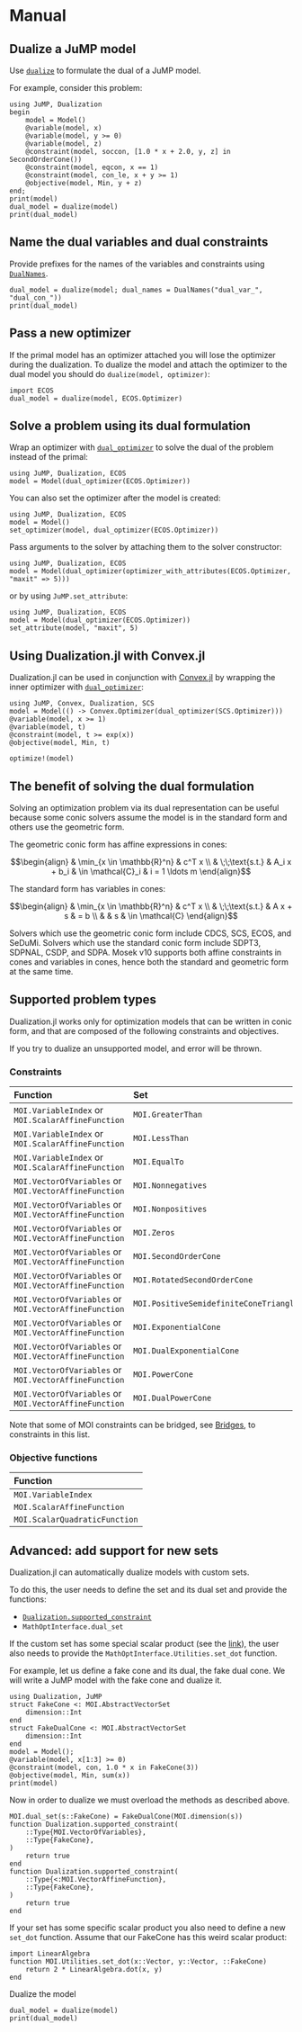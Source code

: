 # Manual

## Dualize a JuMP model

Use [`dualize`](@ref) to formulate the dual of a JuMP model.

For example, consider this problem:

```@repl dualize_model
using JuMP, Dualization
begin
    model = Model()
    @variable(model, x)
    @variable(model, y >= 0)
    @variable(model, z)
    @constraint(model, soccon, [1.0 * x + 2.0, y, z] in SecondOrderCone())
    @constraint(model, eqcon, x == 1)
    @constraint(model, con_le, x + y >= 1)
    @objective(model, Min, y + z)
end;
print(model)
dual_model = dualize(model)
print(dual_model)
```

## Name the dual variables and dual constraints

Provide prefixes for the names of the variables and constraints using
[`DualNames`](@ref).

```@repl dualize_model
dual_model = dualize(model; dual_names = DualNames("dual_var_", "dual_con_"))
print(dual_model)
```

## Pass a new optimizer

If the primal model has an optimizer attached you will lose the optimizer during
the dualization. To dualize the model and attach the optimizer to the dual model
you should do `dualize(model, optimizer)`:

```@repl dualize_model
import ECOS
dual_model = dualize(model, ECOS.Optimizer)
```

## Solve a problem using its dual formulation

Wrap an optimizer with [`dual_optimizer`](@ref) to solve the dual of the problem
instead of the primal:
```@repl
using JuMP, Dualization, ECOS
model = Model(dual_optimizer(ECOS.Optimizer))
```
You can also set the optimizer after the model is created:
```@repl
using JuMP, Dualization, ECOS
model = Model()
set_optimizer(model, dual_optimizer(ECOS.Optimizer))
```

Pass arguments to the solver by attaching them to the solver constructor:
```@repl
using JuMP, Dualization, ECOS
model = Model(dual_optimizer(optimizer_with_attributes(ECOS.Optimizer, "maxit" => 5)))
```
or by using `JuMP.set_attribute`:
```@repl
using JuMP, Dualization, ECOS
model = Model(dual_optimizer(ECOS.Optimizer))
set_attribute(model, "maxit", 5)
```

## Using Dualization.jl with Convex.jl

Dualization.jl can be used in conjunction with [Convex.jl](https://github.com/jump-dev/Convex.jl) by wrapping the inner optimizer with [`dual_optimizer`](@ref):

```@repl
using JuMP, Convex, Dualization, SCS
model = Model(() -> Convex.Optimizer(dual_optimizer(SCS.Optimizer)))
@variable(model, x >= 1)
@variable(model, t)
@constraint(model, t >= exp(x))
@objective(model, Min, t)

optimize!(model)
```

## The benefit of solving the dual formulation

Solving an optimization problem via its dual representation can be useful
because some conic solvers assume the model is in the standard form and others
use the geometric form.

The geometric conic form has affine expressions in cones:

```math
\begin{align}
& \min_{x \in \mathbb{R}^n} & c^T x
\\
& \;\;\text{s.t.} & A_i x + b_i & \in \mathcal{C}_i & i = 1 \ldots m
\end{align}
```

The standard form has variables in cones:

```math
\begin{align}
& \min_{x \in \mathbb{R}^n} & c^T x
\\
& \;\;\text{s.t.} & A x + s & = b
\\
& & s & \in \mathcal{C}
\end{align}
```

Solvers which use the geometric conic form include CDCS, SCS, ECOS, and SeDuMi.
Solvers which use the standard conic form include SDPT3, SDPNAL, CSDP, and SDPA.
Mosek v10 supports both affine constraints in cones and variables in cones,
hence both the standard and geometric form at the same time.

## Supported problem types

Dualization.jl works only for optimization models that can be written in conic
form, and that are composed of the following constraints and objectives.

If you try to dualize an unsupported model, and error will be thrown.

### Constraints

| Function                   | Set                                    |
|:-------------------------- |:-------------------------------------- |
| `MOI.VariableIndex` or `MOI.ScalarAffineFunction` | `MOI.GreaterThan` |
| `MOI.VariableIndex` or `MOI.ScalarAffineFunction` | `MOI.LessThan`    |
| `MOI.VariableIndex` or `MOI.ScalarAffineFunction` | `MOI.EqualTo`     |
| `MOI.VectorOfVariables` or `MOI.VectorAffineFunction` | `MOI.Nonnegatives`                     |
| `MOI.VectorOfVariables` or `MOI.VectorAffineFunction` | `MOI.Nonpositives`                     |
| `MOI.VectorOfVariables` or `MOI.VectorAffineFunction` | `MOI.Zeros`                            |
| `MOI.VectorOfVariables` or `MOI.VectorAffineFunction` | `MOI.SecondOrderCone`                  |
| `MOI.VectorOfVariables` or `MOI.VectorAffineFunction` | `MOI.RotatedSecondOrderCone`           |
| `MOI.VectorOfVariables` or `MOI.VectorAffineFunction` | `MOI.PositiveSemidefiniteConeTriangle` |
| `MOI.VectorOfVariables` or `MOI.VectorAffineFunction` | `MOI.ExponentialCone`                  |
| `MOI.VectorOfVariables` or `MOI.VectorAffineFunction` | `MOI.DualExponentialCone`              |
| `MOI.VectorOfVariables` or `MOI.VectorAffineFunction` | `MOI.PowerCone`                        |
| `MOI.VectorOfVariables` or `MOI.VectorAffineFunction` | `MOI.DualPowerCone`                    |

Note that some of MOI constraints can be bridged, see [Bridges](http://jump.dev/MathOptInterface.jl/stable/apireference/#Bridges-1), to constraints in this list.

### Objective functions

| Function                      |
|:----------------------------- |
| `MOI.VariableIndex`           |
| `MOI.ScalarAffineFunction`    |
| `MOI.ScalarQuadraticFunction` |

## Advanced: add support for new sets

Dualization.jl can automatically dualize models with custom sets.

To do this, the user needs to define the set and its dual set and provide the
functions:

* [`Dualization.supported_constraint`](@ref)
* `MathOptInterface.dual_set`

If the custom set has some special scalar product (see the [link](https://jump.dev/MathOptInterface.jl/stable/apireference/#MathOptInterface.AbstractSymmetricMatrixSetTriangle)),
the user also needs to provide the `MathOptInterface.Utilities.set_dot` function.

For example, let us define a fake cone and its dual, the fake dual cone. We will
write a JuMP model with the fake cone and dualize it.

```@repl repl_example_new_set
using Dualization, JuMP
struct FakeCone <: MOI.AbstractVectorSet
    dimension::Int
end
struct FakeDualCone <: MOI.AbstractVectorSet
    dimension::Int
end
model = Model();
@variable(model, x[1:3] >= 0)
@constraint(model, con, 1.0 * x in FakeCone(3))
@objective(model, Min, sum(x))
print(model)
```

Now in order to dualize we must overload the methods as described above.

```@repl repl_example_new_set
MOI.dual_set(s::FakeCone) = FakeDualCone(MOI.dimension(s))
function Dualization.supported_constraint(
    ::Type{MOI.VectorOfVariables},
    ::Type{FakeCone},
)
    return true
end
function Dualization.supported_constraint(
    ::Type{<:MOI.VectorAffineFunction},
    ::Type{FakeCone},
)
    return true
end
```

If your set has some specific scalar product you also need to define a new
`set_dot` function. Assume that our FakeCone has this weird scalar product:
```@repl repl_example_new_set
import LinearAlgebra
function MOI.Utilities.set_dot(x::Vector, y::Vector, ::FakeCone)
    return 2 * LinearAlgebra.dot(x, y)
end
```

Dualize the model
```@repl repl_example_new_set
dual_model = dualize(model)
print(dual_model)
```
